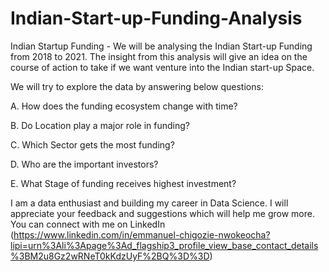 # Indian-Start-up-Funding-Analysis
Indian Startup Funding -
We will be analysing the Indian Start-up Funding from 2018 to 2021. The insight from this analysis will give an idea on the course of action to take if we want venture into the Indian start-up Space.

We will try to explore the data by answering below questions:

A. How does the funding ecosystem change with time?

B. Do Location play a major role in funding?

C. Which Sector gets the most funding?

D. Who are the important investors?

E. What Stage of funding receives highest investment?

I am a data enthusiast and building my career in Data Science. I will appreciate your feedback and suggestions which will help me grow more.
You can connect with me on LinkedIn (https://www.linkedin.com/in/emmanuel-chigozie-nwokeocha?lipi=urn%3Ali%3Apage%3Ad_flagship3_profile_view_base_contact_details%3BM2u8Gz2wRNeT0kKdzUyF%2BQ%3D%3D)

